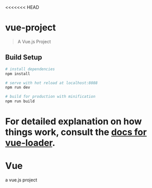 <<<<<<< HEAD

# vue-project

> A Vue.js Project

## Build Setup

```bash
# install dependencies
npm install

# serve with hot reload at localhost:8088
npm run dev

# build for production with minification
npm run build
```

# For detailed explanation on how things work, consult the [docs for vue-loader](http://vuejs.github.io/vue-loader).

# Vue

a vue.js project


